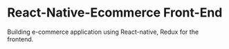 # React-Native-Ecommerce Front-End
Building e-commerce application using React-native, Redux for the frontend.
